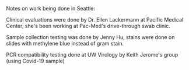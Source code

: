 Notes on work being done in Seattle:

Clinical evaluations were done by Dr. Ellen Lackermann at Pacific Medical Center, she's been working at Pac-Med's drive-through swab clinic.

Sample collection testing was done by Jenny Hu, stains were done on slides with methylene blue instead of gram stain.

PCR compatibility testing done at UW Virology by Keith Jerome's group (using Covid-19 sample)
